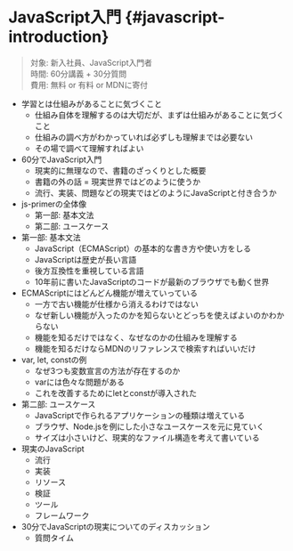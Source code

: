 # JavaScript入門 {#javascript-introduction}

> 対象: 新入社員、JavaScript入門者  
> 時間: 60分講義 + 30分質問  
> 費用: 無料 or 有料 or MDNに寄付  

- 学習とは仕組みがあることに気づくこと
    - 仕組み自体を理解するのは大切だが、まずは仕組みがあることに気づくこと
    - 仕組みの調べ方がわかっていれば必ずしも理解までは必要ない
    - その場で調べて理解すればよい
- 60分でJavaScript入門
    - 現実的に無理なので、書籍のざっくりとした概要
    - 書籍の外の話 = 現実世界ではどのように使うか
    - 流行、実装、問題などの現実ではどのようにJavaScriptと付き合うか
- js-primerの全体像
    - 第一部: 基本文法
    - 第二部: ユースケース
- 第一部: 基本文法
    - JavaScript（ECMAScript）の基本的な書き方や使い方をしる
    - JavaScriptは歴史が長い言語
    - 後方互換性を重視している言語
    - 10年前に書いたJavaScriptのコードが最新のブラウザでも動く世界
- ECMAScriptにはどんどん機能が増えていっている
    - 一方で古い機能が仕様から消えるわけではない
    - なぜ新しい機能が入ったのかを知らないとどっちを使えばよいのかわからない
    - 機能を知るだけではなく、なぜなのかの仕組みを理解する
    - 機能を知るだけならMDNのリファレンスで検索すればいいだけ
- var, let, constの例
    - なぜ3つも変数宣言の方法が存在するのか
    - varには色々な問題がある
    - これを改善するためにletとconstが導入された
- 第二部: ユースケース
    - JavaScriptで作られるアプリケーションの種類は増えている
    - ブラウザ、Node.jsを例にした小さなユースケースを元に見ていく
    - サイズは小さいけど、現実的なファイル構造を考えて書いている
- 現実のJavaScript
    - 流行
    - 実装
    - リソース
    - 検証
    - ツール
    - フレームワーク
- 30分でJavaScriptの現実についてのディスカッション
    - 質問タイム